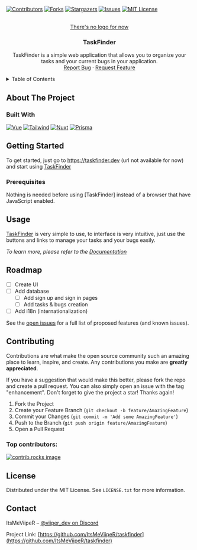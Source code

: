 <!-- Improved compatibility of back to top link: See: https://github.com/othneildrew/Best-README-Template/pull/73 -->

<a id="readme-top"></a>

<!--
*** Thanks for checking out the Best-README-Template. If you have a suggestion
*** that would make this better, please fork the repo and create a pull request
*** or simply open an issue with the tag "enhancement".
*** Don't forget to give the project a star!
*** Thanks again! Now go create something AMAZING! :D
-->

<!-- PROJECT SHIELDS -->
<!--
*** I'm using markdown "reference style" links for readability.
*** Reference links are enclosed in brackets [ ] instead of parentheses ( ).
*** See the bottom of this document for the declaration of the reference variables
*** for contributors-url, forks-url, etc. This is an optional, concise syntax you may use.
*** https://www.markdownguide.org/basic-syntax/#reference-style-links
-->

[![Contributors][contributors-shield]][contributors-url]
[![Forks][forks-shield]][forks-url]
[![Stargazers][stars-shield]][stars-url]
[![Issues][issues-shield]][issues-url]
[![MIT License][license-shield]][license-url]

<!-- PROJECT LOGO -->
<br />
<div align="center">
  <a href="https://github.com/ItsMeViipeR/taskfinder">
    <!-- <img src="images/logo.png" alt="Logo" width="80" height="80"> -->
    There's no logo for now
  </a>

<h3 align="center">TaskFinder</h3>

  <p align="center">
    TaskFinder is a simple web application that allows you to organize your tasks and your current bugs in your application.
    <br />
    <a href="https://github.com/ItsMeViipeR/taskfinder/issues/new?labels=bug&template=bug-report---.md">Report Bug</a>
    ·
    <a href="https://github.com/ItsMeViipeR/taskfinder/issues/new?labels=enhancement&template=feature-request---.md">Request Feature</a>
  </p>
</div>

<!-- TABLE OF CONTENTS -->
<details>
  <summary>Table of Contents</summary>
  <ol>
    <li>
      <a href="#about-the-project">About The Project</a>
      <ul>
        <li><a href="#built-with">Built With</a></li>
      </ul>
    </li>
    <li>
      <a href="#getting-started">Getting Started</a>
    </li>
    <li><a href="#usage">Usage</a></li>
    <li><a href="#roadmap">Roadmap</a></li>
    <li><a href="#contributing">Contributing</a></li>
    <li><a href="#license">License</a></li>
    <li><a href="#contact">Contact</a></li>
  </ol>
</details>

<!-- ABOUT THE PROJECT -->

## About The Project

### Built With

[![Vue][Vue.js]][Vue-url]
[![Tailwind][TailwindCSS]][tailwind-url]
[![Nuxt][Nuxt.js]][Nuxt-url]
[![Prisma][Prisma]][Prisma-url]

<!-- GETTING STARTED -->

## Getting Started

To get started, just go to https://taskfinder.dev (url not available for now) and start using [TaskFinder](https://taskfinder.dev)

### Prerequisites

Nothing is needed before using [TaskFinder] instead of a browser that have JavaScript enabled.

<!-- USAGE EXAMPLES -->

## Usage

[TaskFinder](https://taskfinder.dev) is very simple to use, to interface is very intuitive, just use the buttons and links to manage your tasks and your bugs easily.

_To learn more, please refer to the [Documentation](https://docs.taskfinder.dev)_

<!-- ROADMAP -->

## Roadmap

- [ ] Create UI
- [ ] Add database
  - [ ] Add sign up and sign in pages
  - [ ] Add tasks & bugs creation
- [ ] Add i18n (internationalization)

See the [open issues](https://github.com/ItsMeViipeR/taskfinder/issues) for a full list of proposed features (and known issues).

<!-- CONTRIBUTING -->

## Contributing

Contributions are what make the open source community such an amazing place to learn, inspire, and create. Any contributions you make are **greatly appreciated**.

If you have a suggestion that would make this better, please fork the repo and create a pull request. You can also simply open an issue with the tag "enhancement".
Don't forget to give the project a star! Thanks again!

1. Fork the Project
2. Create your Feature Branch (`git checkout -b feature/AmazingFeature`)
3. Commit your Changes (`git commit -m 'Add some AmazingFeature'`)
4. Push to the Branch (`git push origin feature/AmazingFeature`)
5. Open a Pull Request

### Top contributors:

<a href="https://github.com/ItsMeViipeR/taskfinder/graphs/contributors">
  <img src="https://contrib.rocks/image?repo=ItsMeViipeR/taskfinder" alt="contrib.rocks image" />
</a>

<!-- LICENSE -->

## License

Distributed under the MIT License. See `LICENSE.txt` for more information.

<!-- CONTACT -->

## Contact

ItsMeViipeR – [@viiper_dev on Discord](https://discord.com/users/518113582110605326)

Project Link: [https://github.com/ItsMeViipeR/taskfinder](https://github.com/ItsMeViipeR/taskfinder)

<!-- MARKDOWN LINKS & IMAGES -->
<!-- https://www.markdownguide.org/basic-syntax/#reference-style-links -->

[contributors-shield]: https://img.shields.io/github/contributors/ItsMeViipeR/taskfinder.svg?style=for-the-badge
[contributors-url]: https://github.com/ItsMeViipeR/taskfinder/graphs/contributors
[forks-shield]: https://img.shields.io/github/forks/ItsMeViipeR/taskfinder.svg?style=for-the-badge
[forks-url]: https://github.com/ItsMeViipeR/taskfinder/network/members
[stars-shield]: https://img.shields.io/github/stars/ItsMeViipeR/taskfinder.svg?style=for-the-badge
[stars-url]: https://github.com/ItsMeViipeR/taskfinder/stargazers
[issues-shield]: https://img.shields.io/github/issues/ItsMeViipeR/taskfinder.svg?style=for-the-badge
[issues-url]: https://github.com/ItsMeViipeR/taskfinder/issues
[license-shield]: https://img.shields.io/github/license/ItsMeViipeR/taskfinder.svg?style=for-the-badge
[license-url]: https://github.com/ItsMeViipeR/taskfinder/blob/master/LICENSE.txt
[Vue.js]: https://img.shields.io/badge/Vue.js-35495E?style=for-the-badge&logo=vuedotjs&logoColor=4FC08D
[Vue-url]: https://vuejs.org/
[TailwindCSS]: https://img.shields.io/badge/TailwindCSS-35495E?style=for-the-badge&logo=tailwindcss&logoColor=06B6D4
[Tailwind-url]: https://tailwindcss.com
[Nuxt.js]: https://img.shields.io/badge/Nuxt.js-35495E?style=for-the-badge&logo=nuxtdotjs&logoColor=4FC08D
[Nuxt-url]: https://nuxt.com/
[Prisma]: https://img.shields.io/badge/Prisma-35495E?style=for-the-badge&logo=prisma&logoColor=FFFFFF
[Prisma-url]: https://prisma.io/
